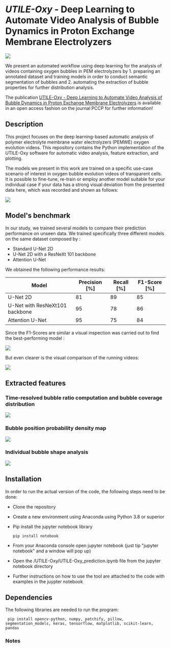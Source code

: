 # *UTILE-Oxy* - Deep Learning to Automate Video Analysis of Bubble Dynamics in Proton Exchange Membrane Electrolyzers

![](https://github.com/andyco98/UTILE-Oxy/blob/main/images/workflow.png)


We present  an automated workflow using deep learning for the analysis of videos containing oxygen bubbles in PEM electrolyzers by 1. preparing an annotated dataset and training models in order to conduct semantic segmentation of bubbles and 2. automating the extraction of bubble properties for further distribution analysis.

The publication [UTILE-Oxy - Deep Learning to Automate Video Analysis of Bubble Dynamics in Proton Exchange Membrane Electrolyzers](https://pubs.rsc.org/en/content/articlelanding/2024/cp/d3cp05869g) is available in an open access fashion on the journal PCCP for further information!


## Description
This project focuses on the deep learning-based automatic analysis of polymer electrolyte membrane water electrolyzers (PEMWE) oxygen evolution videos. 
This repository contains the Python implementation of the UTILE-Oxy software for automatic video analysis, feature extraction, and plotting.

The models we present in this work are trained on a specific use-case scenario of interest in oxygen bubble evolution videos of transparent cells. It is possible to fine-tune, re-train or employ another model suitable for your individual case if your data has a strong visual deviation from the presented data here, which was recorded and shown as follows:

![](https://github.com/andyco98/UTILE-Oxy/blob/main/images/figexperiment.png)

## Model's benchmark
In our study, we trained several models to compare their prediction performance on unseen data. We trained specifically three different models on the same dataset composed by :
- Standard U-Net 2D
- U-Net 2D with a ResNeXt 101 backbone 
- Attention U-Net

We obtained the following performance results:

| Model                           | Precision [%] | Recall [%] | F1-Score [%] |
|---------------------------------|----------------|------------|--------------|
| U-Net 2D                        | 81             | 89         | 85           |
| U-Net with ResNeXt101 backbone  | 95             | 78         | 86           |
| Attention U-Net                 | 95             | 75         | 84           |


Since the F1-Scores are similar a visual inspection was carried out to find the best-performing model :

![](https://github.com/andyco98/UTILE-Oxy/blob/main/images/benchmark.png)

But even clearer is the visual comparison of the running videos:

![](https://github.com/andyco98/UTILE-Oxy/blob/main/images/video_results.gif)

## Extracted features

### Time-resolved bubble ratio computation and bubble coverage distribution

![](https://github.com/andyco98/UTILE-Oxy/blob/main/images/timeresolved.png)

### Bubble position probability density map

![](https://github.com/andyco98/UTILE-Oxy/blob/main/images/heatmaps.png)

### Individual bubble shape analysis

![](https://github.com/andyco98/UTILE-Oxy/blob/main/images/individualcorrect.png)

## Installation
In order to run the actual version of the code, the following steps need to be done:
- Clone the repository
- Create a new environment using Anaconda using Python 3.8 or superior
- Pip install the jupyter notebook library

    ```
    pip install notebook
    ```
- From your Anaconda console open jupyter notebook (just tip "jupyter notebook" and a window will pop up)
- Open the /UTILE-Oxy/UTILE-Oxy_prediction.ipynb file from the jupyter notebook directory
- Further instructions on how to use the tool are attached to the code with examples in the juypter notebook

## Dependencies
The following libraries are needed to run the program:

  ```
   pip install opencv-python, numpy, patchify, pillow, segmentation_models, keras, tensorflow, matplotlib, scikit-learn, pandas

   ```
### Notes
